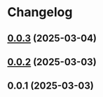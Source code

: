 # Changelog

## [0.0.3](https://github.com/fasenderos/viewability.js/compare/v0.0.2...v0.0.3) (2025-03-04)

## [0.0.2](https://github.com/fasenderos/viewability.js/compare/v0.0.1...v0.0.2) (2025-03-03)

## 0.0.1 (2025-03-03)
